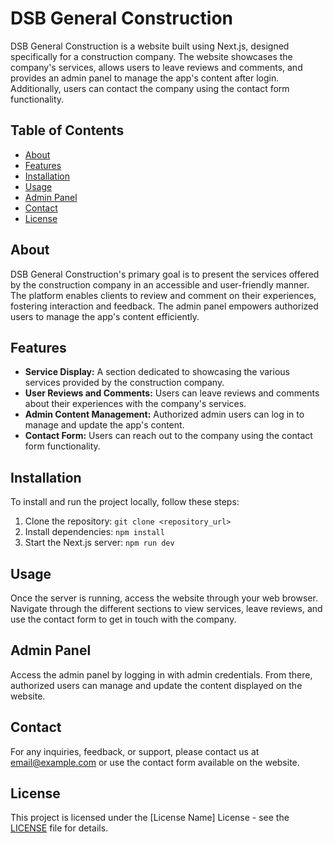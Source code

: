 # DSB General Construction

DSB General Construction is a website built using Next.js, designed specifically for a construction company. The website showcases the company's services, allows users to leave reviews and comments, and provides an admin panel to manage the app's content after login. Additionally, users can contact the company using the contact form functionality.

## Table of Contents

- [About](#about)
- [Features](#features)
- [Installation](#installation)
- [Usage](#usage)
- [Admin Panel](#admin-panel)
- [Contact](#contact)
- [License](#license)

## About

DSB General Construction's primary goal is to present the services offered by the construction company in an accessible and user-friendly manner. The platform enables clients to review and comment on their experiences, fostering interaction and feedback. The admin panel empowers authorized users to manage the app's content efficiently.

## Features

- **Service Display:** A section dedicated to showcasing the various services provided by the construction company.
- **User Reviews and Comments:** Users can leave reviews and comments about their experiences with the company's services.
- **Admin Content Management:** Authorized admin users can log in to manage and update the app's content.
- **Contact Form:** Users can reach out to the company using the contact form functionality.

## Installation

To install and run the project locally, follow these steps:

1. Clone the repository: `git clone <repository_url>`
2. Install dependencies: `npm install`
3. Start the Next.js server: `npm run dev`

## Usage

Once the server is running, access the website through your web browser. Navigate through the different sections to view services, leave reviews, and use the contact form to get in touch with the company.

## Admin Panel

Access the admin panel by logging in with admin credentials. From there, authorized users can manage and update the content displayed on the website.

## Contact

For any inquiries, feedback, or support, please contact us at [email@example.com](mailto:email@example.com) or use the contact form available on the website.

## License

This project is licensed under the [License Name] License - see the [LICENSE](LICENSE) file for details.
